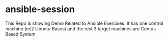 # ansible-session
This Repo Is showing Demo Related to Ansible Exercises. It has one control machine (ec2 Ubuntu Bases) and the rest 3 target machines are Centos Based System 
